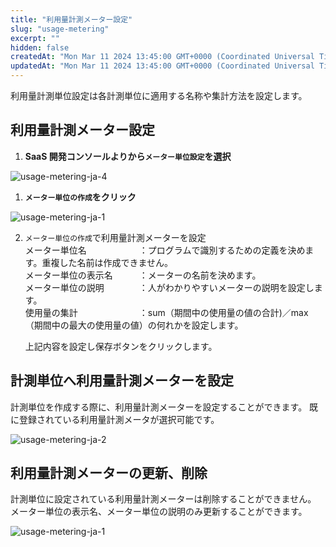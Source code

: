 ```yaml
---
title: "利用量計測メーター設定"
slug: "usage-metering"
excerpt: ""
hidden: false
createdAt: "Mon Mar 11 2024 13:45:00 GMT+0000 (Coordinated Universal Time)"
updatedAt: "Mon Mar 11 2024 13:45:00 GMT+0000 (Coordinated Universal Time)"
---
```

利用量計測単位設定は各計測単位に適用する名称や集計方法を設定します。


## 利用量計測メーター設定

1. **SaaS 開発コンソールよりから`メーター単位設定`を選択**

![usage-metering-ja-4](/ja/img/saas-development-console/usage-metering-ja-4.png)

1. **`メーター単位の作成`をクリック**

![usage-metering-ja-1](/ja/img/saas-development-console/usage-metering-ja-1.png)

2. `メーター単位の作成`で利用量計測メーターを設定  
    メーター単位名　　　　　　：プログラムで識別するための定義を決めます。重複した名前は作成できません。  
    メーター単位の表示名　　　：メーターの名前を決めます。  
    メーター単位の説明　　　　：人がわかりやすいメーターの説明を設定します。  
    使用量の集計　　　　　　　：sum（期間中の使用量の値の合計)／max（期間中の最大の使用量の値）の何れかを設定します。  

    上記内容を設定し保存ボタンをクリックします。

## 計測単位へ利用量計測メーターを設定
計測単位を作成する際に、利用量計測メーターを設定することができます。
既に登録されている利用量計測メータが選択可能です。

![usage-metering-ja-2](/ja/img/saas-development-console/usage-metering-ja-2.png)


## 利用量計測メーターの更新、削除
計測単位に設定されている利用量計測メーターは削除することができません。  
メーター単位の表示名、メーター単位の説明のみ更新することができます。

![usage-metering-ja-1](/ja/img/saas-development-console/usage-metering-ja-1.png)



